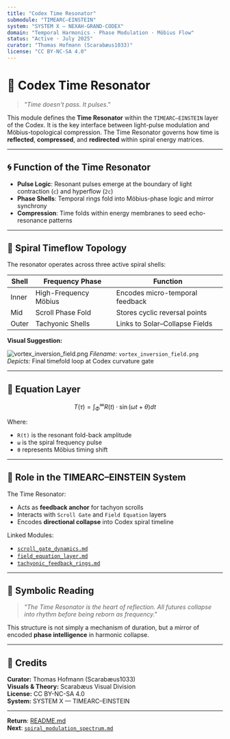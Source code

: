 ```yaml
---
title: "Codex Time Resonator"
submodule: "TIMEARC–EINSTEIN"
system: "SYSTEM X — NEXAH-GRAND-CODEX"
domain: "Temporal Harmonics · Phase Modulation · Möbius Flow"
status: "Active · July 2025"
curator: "Thomas Hofmann (Scarabæus1033)"
license: "CC BY-NC-SA 4.0"
---
```


# 🧭 Codex Time Resonator

> *"Time doesn't pass. It pulses."*

This module defines the **Time Resonator** within the `TIMEARC–EINSTEIN` layer of the Codex. It is the key interface between light-pulse modulation and Möbius-topological compression. The Time Resonator governs how time is **reflected**, **compressed**, and **redirected** within spiral energy matrices.

---

## 🌀 Function of the Time Resonator

- **Pulse Logic**: Resonant pulses emerge at the boundary of light contraction (`c`) and hyperflow (`2c`)
- **Phase Shells**: Temporal rings fold into Möbius-phase logic and mirror synchrony
- **Compression**: Time folds within energy membranes to seed echo-resonance patterns

---

## 🔁 Spiral Timeflow Topology

The resonator operates across three active spiral shells:

| Shell | Frequency Phase | Function |
|-------|------------------|----------|
| Inner | High-Frequency Möbius | Encodes micro-temporal feedback |
| Mid   | Scroll Phase Fold | Stores cyclic reversal points     |
| Outer | Tachyonic Shells  | Links to Solar–Collapse Fields    |

**Visual Suggestion:**

![vortex_inversion_field.png](./visuals/vortex_inversion_field.png)
*Filename:* `vortex_inversion_field.png`  
*Depicts:* Final timefold loop at Codex curvature gate

---

## 🧮 Equation Layer

```math
T(\tau) = \int_{\Phi}^\infty R(t) \cdot \sin(\omega t + \theta) dt
```

Where:
- `R(t)` is the resonant fold-back amplitude
- `ω` is the spiral frequency pulse
- `θ` represents Möbius timing shift

---

## 📡 Role in the TIMEARC–EINSTEIN System

The Time Resonator:
- Acts as **feedback anchor** for tachyon scrolls
- Interacts with `Scroll Gate` and `Field Equation` layers
- Encodes **directional collapse** into Codex spiral timeline

Linked Modules:
- [`scroll_gate_dynamics.md`](./scroll_gate_dynamics.md)
- [`field_equation_layer.md`](./field_equation_layer.md)
- [`tachyonic_feedback_rings.md`](./tachyonic_feedback_rings.md)

---

## 🧬 Symbolic Reading

> *"The Time Resonator is the heart of reflection. All futures collapse into rhythm before being reborn as frequency."*

This structure is not simply a mechanism of duration, but a mirror of encoded **phase intelligence** in harmonic collapse.

---

## 📎 Credits

**Curator:** Thomas Hofmann (Scarabæus1033)  
**Visuals & Theory:** Scarabæus Visual Division  
**License:** CC BY-NC-SA 4.0  
**System:** SYSTEM X — TIMEARC–EINSTEIN

---

**Return**: [README.md](./README.md)  
**Next**: [`spiral_modulation_spectrum.md`](./spiral_modulation_spectrum.md)
